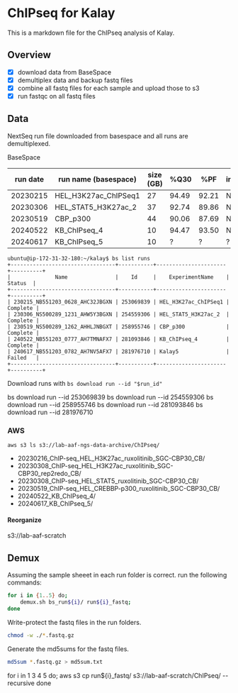<!-- markdownlint-disable MD013 -->

# ChIPseq for Kalay

This is a markdown file for the ChIPseq analysis of Kalay.

## Overview

- [x] download data from BaseSpace
- [x] demultiplex data and backup fastq files
- [x] combine all fastq files for each sample and upload those to s3
- [x] run fastqc on all fastq files

## Data

NextSeq run file downloaded from basespace and all runs are demultiplexed.

BaseSpace

| run date | run name (basespace) | size (GB) | %Q30  | %PF   | instrument | flow cell ID |
| -------- | -------------------- | --------- | ----- | ----- | ---------- | ------------ |
| 20230215 | HEL_H3K27ac_ChIPSeq1 | 27        | 94.49 | 92.21 | NB551203   | HC32JBGXN    |
| 20230306 | HEL_STAT5_H3K27ac_2  | 37        | 92.74 | 89.86 | NS500289   | HW5Y3BGXN    |
| 20230519 | CBP_p300             | 44        | 90.06 | 87.69 | NS500289   | HHLJNBGXT    |
| 20240522 | KB_ChIPseq_4         | 10        | 94.47 | 93.50 | NB551203   | H7TMNAFX7    |
| 20240617 | KB_ChIPseq_5         | 10        | ?     | ?     | ?          | ?            |

```plaintext
ubuntu@ip-172-31-32-180:~/kalay$ bs list runs
+---------------------------------+-----------+----------------------+----------+
|              Name               |    Id     |    ExperimentName    |  Status  |
+---------------------------------+-----------+----------------------+----------+
| 230215_NB551203_0628_AHC32JBGXN | 253069839 | HEL_H3K27ac_ChIPSeq1 | Complete |
| 230306_NS500289_1231_AHW5Y3BGXN | 254559306 | HEL_STAT5_H3K27ac_2  | Complete |
| 230519_NS500289_1262_AHHLJNBGXT | 258955746 | CBP_p300             | Complete |
| 240522_NB551203_0777_AH7TMNAFX7 | 281093846 | KB_ChIPseq_4         | Complete |
| 240617_NB551203_0782_AH7NV5AFX7 | 281976710 | Kalay5               | Failed   |
+---------------------------------+-----------+----------------------+----------+
```

Download runs with `bs download run --id "$run_id"`

bs download run --id 253069839
bs download run --id 254559306
bs download run --id 258955746
bs download run --id 281093846
bs download run --id 281976710

### AWS

`aws s3 ls s3://lab-aaf-ngs-data-archive/ChIPseq/`

- 20230216_ChIP-seq_HEL_H3K27ac_ruxolitinib_SGC-CBP30_CB/
- 20230308_ChIP-seq_HEL_H3K27ac_ruxolitinib_SGC-CBP30_rep2redo_CB/
- 20230308_ChIP-seq_HEL_STAT5_ruxolitinib_SGC-CBP30_CB/
- 20230519_ChIP-seq_HEL_CREBBP-p300_ruxolitinib_SGC-CBP30_CB/
- 20240522_KB_ChIPseq_4/
- 20240617_KB_ChIPseq_5/

#### Reorganize

s3://lab-aaf-scratch

## Demux

Assuming the sample sheeet in each run folder is correct. run the following commands:

```sh
for i in {1..5} do;
    demux.sh bs_run${i}/ run${i}_fastq;
done
```

Write-protect the fastq files in the run folders.

```sh
chmod -w ./*.fastq.gz
```

Generate the md5sums for the fastq files.

```sh
md5sum *.fastq.gz > md5sum.txt
```

for i in 1 3 4 5 do;
aws s3 cp run${i}\_fastq/ s3://lab-aaf-scratch/ChIPseq/ --recursive
done
